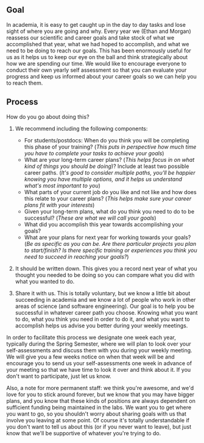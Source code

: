 ## Goal

In academia, it is easy to get caught up in the day to day tasks and lose sight of where you are going and why. Every year we (Ethan and Morgan) reassess our scientific and career goals and take stock of what we accomplished that year, what we had hoped to accomplish, and what we need to be doing to reach our goals. This has been enormously useful for us as it helps us to keep our eye on the ball and think strategically about how we are spending our time. We would like to encourage everyone to conduct their own yearly self assessment so that you can evaluate your progress and keep us informed about your career goals so we can help you to reach them.

## Process 

How do you go about doing this?

1. We recommend including the following components:
    * For students/postdocs: When do you think you will be completing this phase of your training? (*This puts in perspective how much time you have to complete your tasks to achieve your goals*)
    * What are your long-term career plans? (*This helps focus in on what kind of things you should be doing*)? Include at least two possible career paths. (*It's good to consider multiple paths, you'll be happier knowing you have multiple options, and it helps us understand what's most important to you*)
    * What parts of your current job do you like and not like and how does this relate to your career plans? (*This helps make sure your career plans fit with your interests*)
    * Given your long-term plans, what do you think you need to do to be successful? (*These are what we will call your goals*)
    * What did you accomplish this year towards accomplishing your goals?
    * What are your plans for next year for working towards your goals? (*Be as specific as you can be. Are there particular projects you plan to start/finish? Is there specific training or experiences you think you need to succeed in reaching your goals?*)

2. It should be written down. This gives you a record next year of what you thought you needed to be doing so you can compare what you did with what you wanted to do.

3. Share it with us. This is totally voluntary, but we know a little bit about succeeding in academia and we know a lot of people who work in other areas of science (and software engineering). Our goal is to help you be successful in whatever career path you choose. Knowing what you want to do, what you think you need in order to do it, and what you want to accomplish helps us advise you better during your weekly meetings.

In order to facilitate this process we designate one week each year, typically during the Spring Semester, where we will plan to look over your self-assessments and discuss them with you during your weekly meeting. We will give you a few weeks notice on when that week will be and encourage you to send us your self-assessments one week in advance of your meeting so that we have time to look it over and think about it. If you don't want to participate, just let us know.

Also, a note for more permanent staff: we think you're awesome, and we'd love for you to stick around forever, but we know that you may have bigger plans, and you know that these kinds of positions are always dependent on sufficient funding being maintained in the labs. We want you to get where you want to go, so you shouldn't worry about sharing goals with us that involve you leaving at some point. Of course it's totally understandable if you don't want to tell us about this (or if you never want to leave), but just know that we'll be supportive of whatever you're trying to do.